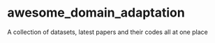 # awesome_domain_adaptation
A collection of datasets, latest papers and their codes all at one place
